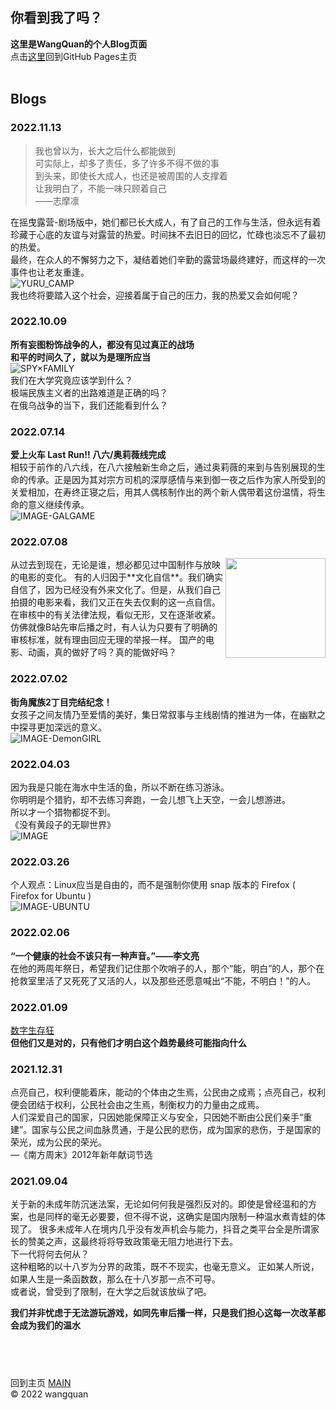 ## **你看到我了吗？**  

**这里是WangQuan的个人Blog页面**  
点击[这里](https://wangquanlikun.github.io/)回到GitHub Pages主页  
&emsp;   

## **Blogs**  

### 2022.11.13  
>我也曾以为，长大之后什么都能做到  
>可实际上，却多了责任，多了许多不得不做的事  
>到头来，即使长大成人，也还是被周围的人支撑着  
>让我明白了，不能一味只顾着自己  
>——志摩凛  

在摇曳露营-剧场版中，她们都已长大成人，有了自己的工作与生活，但永远有着珍藏于心底的友谊与对露营的热爱。时间抹不去旧日的回忆，忙碌也淡忘不了最初的热爱。  
最终，在众人的不懈努力之下，凝结着她们辛勤的露营场最终建好，而这样的一次事件也让老友重逢。  
![YURU_CAMP](https://github.com/wangquanlikun/wangquanlikun.github.io/blob/main/IMAGES/blog_11_13_22.jpg?raw=true)  
我也终将要踏入这个社会，迎接着属于自己的压力，我的热爱又会如何呢？  

### 2022.10.09  
**所有妄图粉饰战争的人，都没有见过真正的战场**  
**和平的时间久了，就以为是理所应当**  
![SPY×FAMILY](https://github.com/wangquanlikun/wangquanlikun.github.io/blob/main/IMAGES/blog_10_09__22.jpg?raw=true)  
我们在大学究竟应该学到什么？  
极端民族主义者的出路难道是正确的吗？  
在俄乌战争的当下，我们还能看到什么？  
  
### 2022.07.14  
**爱上火车 Last Run!!  八六/奥莉薇线完成**  
相较于前作的八六线，在八六接触新生命之后，通过奥莉薇的来到与告别展现的生命的传承。正是因为其对宗方司机的深厚感情与来到御一夜之后作为家人所受到的关爱相加，在寿终正寝之后，用其人偶核制作出的两个新人偶带着这份温情，将生命的意义继续传承。  
![IMAGE-GALGAME](https://github.com/wangquanlikun/wangquanlikun.github.io/blob/main/IMAGES/blog_07_14__22.jpg?raw=true)  

### 2022.07.08  
<img align="right" width="160" src="https://github.com/wangquanlikun/wangquanlikun.github.io/blob/main/IMAGES/blog_07_08__22.jpg?raw=true">
从过去到现在，无论是谁，想必都见过中国制作与放映的电影的变化。  
有的人归因于**文化自信**。我们确实自信了，因为已经没有外来文化了。但是，从我们自己拍摄的电影来看，我们又正在失去仅剩的这一点自信。  
在审核中的有关法律法规，看似无形，又在逐渐收紧。仿佛就像B站先审后播之时，有人认为只要有了明确的审核标准，就有理由回应无理的举报一样。  
国产的电影、动画，真的做好了吗？真的能做好吗？  

### 2022.07.02  
**街角魔族2丁目完结纪念！**  
女孩子之间友情乃至爱情的美好，集日常叙事与主线剧情的推进为一体，在幽默之中探寻更加深远的意义。  
![IMAGE-DemonGIRL](https://github.com/wangquanlikun/wangquanlikun.github.io/blob/main/IMAGES/blog_07_02__22.jpg?raw=true)  

### 2022.04.03  
因为我是只能在海水中生活的鱼，所以不断在练习游泳。  
你明明是个猎豹，却不去练习奔跑，一会儿想飞上天空，一会儿想游进。  
所以才一个猎物都捉不到。  
《没有黄段子的无聊世界》  
![IMAGE](https://github.com/wangquanlikun/wangquanlikun.github.io/blob/main/IMAGES/blog_04_03__22.jpg?raw=true)  

### 2022.03.26  
个人观点：Linux应当是自由的，而不是强制你使用 snap 版本的 Firefox ( Firefox for Ubuntu )  
![IMAGE-UBUNTU](https://github.com/wangquanlikun/wangquanlikun.github.io/blob/main/IMAGES/blog_03_26__22.jpg?raw=true)  

### 2022.02.06  
**“一个健康的社会不该只有一种声音。”——李文亮**  
在他的两周年祭日，希望我们记住那个吹哨子的人，那个“能，明白”的人，那个在抢救室里活了又死死了又活的人，以及那些还愿意喊出“不能，不明白！”的人。  

### 2022.01.09  
[数字生存狂](https://github.com/wangquanlikun/wangquanlikun.github.io/blob/main/IMAGES/blog_01_09__22.jpg?raw=true)  
**但他们又是对的，只有他们才明白这个趋势最终可能指向什么**  

### 2021.12.31  
点亮自己，权利便能着床，能动的个体由之生焉，公民由之成焉；点亮自己，权利便会团结于权利，公民社会由之生焉，制衡权力的力量由之成焉。  
人们深爱自己的国家，只因她能保障正义与安全，只因她不断由公民们亲手“重建”。国家与公民之间血脉贯通，于是公民的悲伤，成为国家的悲伤，于是国家的荣光，成为公民的荣光。  
—《南方周末》2012年新年献词节选  

### 2021.09.04  
关于新的未成年防沉迷法案，无论如何何我是强烈反对的。即使是曾经温和的方案，也是同样的毫无必要要，但不得不说，这确实是国内限制一种温水煮青蛙的体现了。
很多未成年人在境内几乎没有发声机会与能力，抖音之类平台全是所谓家长的赞美之声，这最终将将导致政策毫无阻力地进行下去。  
下一代将何去何从？  
这种粗略的以十八岁为分界的政策，既不不现实，也毫无意义。
正如某人所说，如果人生是一条函数数，那么在十八岁那一点不可导。  
或者说，曾受到了限制，在大学之后就该放纵了吧。  
  
**我们并非忧虑于无法游玩游戏，如同先审后播一样，只是我们担心这每一次改革都会成为我们的温水**  


## &emsp;   

回到主页 [MAIN](https://wangquanlikun.github.io/)   
© 2022 wangquan  
